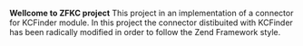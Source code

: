 <b>Wellcome to ZFKC project</b>
This project in an implementation of a connector for KCFinder module.
In this project the connector distibuited with KCFinder has been radically modified in order to follow 
the Zend Framework style. 